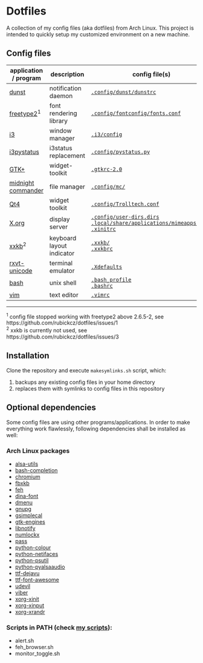 # Dotfiles

A collection of my config files (aka dotfiles) from Arch Linux. This project is intended to quickly setup my customized environment on a new machine.

## Config files

| application / program  | description | config file(s) |
| ------------- | ------------- | ------------- |
| [dunst](https://www.archlinux.org/packages/community/i686/dunst/) | notification daemon | [`.config/dunst/dunstrc`](https://github.com/rubickcz/dotfiles/blob/master/dotfiles/.config/dunst/dunstrc) |
| [freetype2](https://www.archlinux.org/packages/extra/x86_64/freetype2/)<sup>1</sup> | font rendering library | [`.config/fontconfig/fonts.conf`](https://github.com/rubickcz/dotfiles/blob/master/dotfiles/.config/fontconfig/fonts.conf) |
| [i3](https://www.archlinux.org/groups/x86_64/i3/)  | window manager | [`.i3/config`](https://github.com/rubickcz/dotfiles/blob/master/dotfiles/.i3/config) |
| [i3pystatus](https://aur.archlinux.org/packages/i3pystatus/)  | i3status replacement | [`.config/pystatus.py`](https://github.com/rubickcz/dotfiles/blob/master/dotfiles/.config/pystatus.py) |
| [GTK+](https://www.archlinux.org/packages/extra/x86_64/gtk2/)  | widget-toolkit | [`.gtkrc-2.0`](https://github.com/rubickcz/dotfiles/blob/master/dotfiles/.gtkrc-2.0) |
| [midnight commander](https://www.archlinux.org/packages/community/x86_64/mc/)  | file manager | [`.config/mc/`](https://github.com/rubickcz/dotfiles/tree/master/dotfiles/.config/mc)  |
| [Qt4](https://www.archlinux.org/packages/extra/x86_64/freetype2/) | widget toolkit | [`.config/Trolltech.conf`](https://github.com/rubickcz/dotfiles/blob/master/dotfiles/.config/Trolltech.conf) |
| [X.org](https://www.archlinux.org/packages/extra/x86_64/freetype2/) | display server | [`.config/user-dirs.dirs`](https://github.com/rubickcz/dotfiles/blob/master/dotfiles/.config/user-dirs.dirs)<br>[`.local/share/applications/mimeapps.list`](https://github.com/rubickcz/dotfiles/blob/master/dotfiles/.local/share/applications/mimeapps.list)<br>[`.xinitrc`](https://github.com/rubickcz/dotfiles/blob/master/dotfiles/.xinitrc)  |
| [xxkb](https://www.archlinux.org/packages/community/x86_64/xxkb/)<sup>2</sup> | keyboard layout indicator |[`.xxkb/`](https://github.com/rubickcz/dotfiles/tree/master/dotfiles/.xxkb)<br>[`.xxkbrc`](https://github.com/rubickcz/dotfiles/blob/master/dotfiles/.xxkbrc)  |
| [rxvt-unicode](https://www.archlinux.org/packages/community/x86_64/rxvt-unicode/) | terminal emulator | [`.Xdefaults`](https://github.com/rubickcz/dotfiles/blob/master/dotfiles/.Xdefaults) |
| [bash](https://www.archlinux.org/packages/core/x86_64/bash/) | unix shell | [`.bash_profile`](https://github.com/rubickcz/dotfiles/blob/master/dotfiles/.bash_profile)<br>[`.bashrc`](https://github.com/rubickcz/dotfiles/blob/master/dotfiles/.bashrc)  |
| [vim](https://www.archlinux.org/packages/extra/x86_64/gvim/)  | text editor | [`.vimrc`](https://github.com/rubickcz/dotfiles/blob/master/dotfiles/.vimrc) |

<hr>
<sup>1</sup> config file stopped working with freetype2 above 2.6.5-2, see https://github.com/rubickcz/dotfiles/issues/1<br> 
<sup>2</sup> xxkb is currently not used, see https://github.com/rubickcz/dotfiles/issues/3

## Installation

Clone the repository and execute `makesymlinks.sh` script, which:

1. backups any existing config files in your home directory 
2. replaces them with symlinks to config files in this repository

## Optional dependencies

Some config files are using other programs/applications. In order to make everything work flawlessly, following dependencies shall be installed as well:

### Arch Linux packages
* [alsa-utils](https://www.archlinux.org/packages/extra/x86_64/alsa-utils/)
* [bash-completion](https://www.archlinux.org/packages/extra/any/bash-completion/)
* [chromium](https://www.archlinux.org/packages/extra/x86_64/chromium/)
* [fbxkb](https://aur.archlinux.org/packages/fbxkb/)
* [feh](https://www.archlinux.org/packages/?name=feh)
* [dina-font](https://www.archlinux.org/packages/community/any/dina-font/)
* [dmenu](https://www.archlinux.org/packages/community/x86_64/dmenu/)
* [gnupg](https://www.archlinux.org/packages/core/x86_64/gnupg/)
* [gsimplecal](https://www.archlinux.org/packages/community/x86_64/gsimplecal/)
* [gtk-engines](https://www.archlinux.org/packages/extra/i686/gtk-engines/)
* [libnotify](https://www.archlinux.org/packages/extra/i686/libnotify/)
* [numlockx](https://www.archlinux.org/packages/community/x86_64/numlockx/)
* [pass](https://www.archlinux.org/packages/community/any/pass/)
* [python-colour](https://aur.archlinux.org/packages/python-colour/)
* [python-netifaces](https://www.archlinux.org/packages/community/x86_64/python-netifaces/)
* [python-psutil](https://www.archlinux.org/packages/community/x86_64/python-psutil/)
* [python-pyalsaaudio](https://aur.archlinux.org/packages/python-pyalsaaudio/)
* [ttf-dejavu](https://www.archlinux.org/packages/extra/any/ttf-dejavu/)
* [ttf-font-awesome](https://aur.archlinux.org/packages/ttf-font-awesome/)
* [udevil](https://www.archlinux.org/packages/community/x86_64/udevil/)
* [viber](https://aur.archlinux.org/packages/viber/)
* [xorg-xinit](https://www.archlinux.org/packages/extra/x86_64/xorg-xinit/)
* [xorg-xinput](https://www.archlinux.org/packages/extra/x86_64/xorg-xinput/)
* [xorg-xrandr](https://www.archlinux.org/packages/extra/x86_64/xorg-xrandr/)


### Scripts in PATH (check [my scripts](https://github.com/rubickcz/scripts)):
* alert.sh
* feh_browser.sh
* monitor_toggle.sh
